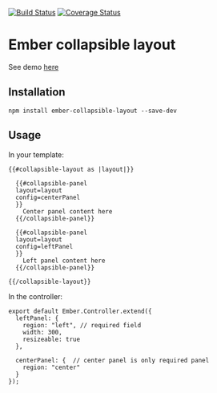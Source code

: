 [![Build Status](https://travis-ci.org/des75/ember-collapsible-layout.svg?branch=master)](https://travis-ci.org/des75/ember-collapsible-layout)
[![Coverage Status](https://coveralls.io/repos/github/des75/ember-collapsible-layout/badge.svg?branch=master)](https://coveralls.io/github/des75/ember-collapsible-layout?branch=master)

# Ember collapsible layout

See demo [here](des75.github.io/ember-collapsible-layout-demo/)

## Installation

```
npm install ember-collapsible-layout --save-dev
```

## Usage

In your template:

```
{{#collapsible-layout as |layout|}}

  {{#collapsible-panel
  layout=layout
  config=centerPanel
  }}
    Center panel content here
  {{/collapsible-panel}}

  {{#collapsible-panel
  layout=layout
  config=leftPanel
  }}
    Left panel content here
  {{/collapsible-panel}}

{{/collapsible-layout}}
```

In the controller:

```
export default Ember.Controller.extend({
  leftPanel: {
    region: "left", // required field
    width: 300,     
    resizeable: true
  },  

  centerPanel: {  // center panel is only required panel
    region: "center"
  }
});
```

